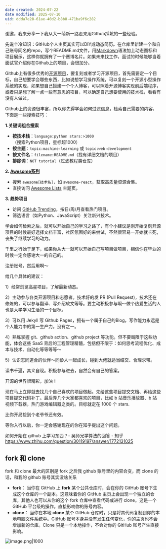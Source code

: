 ```yaml
---
date created: 2024-07-22
date modified: 2025-07-10
uid: ddda7e28-61ae-40d2-b8b8-471ba9f6c282
---
```


谢邀，我来分享一下我从大一萌新一路走来用Github踩坑的一些经验。

先说个冷知识：GitHub个人主页其实可以DIY成动态简历。在仓库里新建一个和自己账号同名的repo，写个README.md文件，用[Markdown](https://zhida.zhihu.com/search?content_id=712626173&content_type=Answer&match_order=1&q=Markdown&zhida_source=entity)语法加上动态图标和项目展示，这样你就拥有了一个赛博名片。如果未来找工作，面试的时候能够当着面试官介绍你在Github上的项目，会很加分。

Github上有很多优秀的[开源项目](https://zhida.zhihu.com/search?content_id=712626173&content_type=Answer&match_order=1&q=%E5%BC%80%E6%BA%90%E9%A1%B9%E7%9B%AE&zhida_source=entity)，要复刻或者学习开源项目，首先需要定一个目标，自己想要学会哪些东西，比如说想学习操作系统，可以复刻一个开源小型操作系统的实现，如果想自己搭建一个个人博客，可以照着开源博客实现前后端程序，或者只是想了解一点一些有意思的项目，可以确定自己想要使用的技术栈，看看有没有人做过。

Github上的资源很丰富，所以你先得学会如何过滤信息，检索自己需要的内容，下面是一些搜索技巧：

**1.关键词组合搜索**

- **按技术栈**：`language:python stars:>1000`（搜索Python项目，星标超1000）
- **按主题**：`topic:machine-learning` 或 `topic:web-development`
- **按文件名**：`filename:README.md`（找有详细文档的项目）
- **排除词**：`NOT tutorial`（过滤教程类仓库）

**2\. [Awesome系列](https://zhida.zhihu.com/search?content_id=712626173&content_type=Answer&match_order=1&q=Awesome%E7%B3%BB%E5%88%97&zhida_source=entity)**

- 搜索 `awesome[技术名]`，如 `awesome-react`，获取高质量资源合集。
- 直接访问 [Awesome Lists](https://link.zhihu.com/?target=https%3A//github.com/topics/awesome) 主题页。

**3\. 趋势项目**

- 访问 [GitHub Trending](https://link.zhihu.com/?target=https%3A//github.com/trending)，按日/周/月查看热门项目。
- 筛选语言（如Python、JavaScript）关注新兴技术。

学会如何检索之后，就可以开始自己的学习之路了，有个小建议是刚开始复刻开源项目的时候最好选择文档丰富，社区氛围好的来尝试，不然很容易一开始就卡死，丧失了继续学习的动力。

千里之行始于足下，如果你从大一就可以开始自己写项目做项目，相信你在毕业的时候一定会感谢大一的自己的。

注册账号，然后用啊～

给几个具体的建议：

1）经常浏览高星项目，了解最新动态。

2）主动参与各类开源项目和志愿者。技术好的发 PR (Pull Request)，技术还在修炼的，可以参与翻译、写介绍软文等等。要主动积极参与啊～做个热爱生活的人也是大学学习生活的一个目标。

3）可以用 Jekyll 写 Github Pages，拥有一个属于自己的Blog，写作能力永远是个人能力中的第一生产力，没有之一。

4）熟练掌握 git、github action、github project 等功能。但不要局限于这些功能，体会这些 SaaS 背后的工程管理精髓，包括但不限于：如何思考流程优化、成本与技术、自动化等等等等～

5）认识志同道合的伙伴～同龄人一起成长，碰到大佬就适当结交、合理求带。

读书千遍，其义自现。积极参与进去，自然会有自己的答案。

开源的世界很精彩，加油！

现在马上立即就去找几个自己喜欢的项目做起。先给这些项目提交文档、再给这些项目提交代码补丁。最后弄几个大家都喜欢的项目，比如 b 站音乐播放器、b 站视频下载器，热门游戏编辑器之类的。目标就定在 1000 个 stars.

比你开局捡到个老爷爷还有效。

等你入行以后，你一定会感谢现在的你在知乎提出这个问题。

如何开始在 github 上学习东西？- 吴师兄学算法的回答 - 知乎  
https://www.zhihu.com/question/30119197/answer/1772131025

## fork 和 clone

fork 和 clone 最大的区别是 fork 之后我 github 账号里的内容会变，而 clone 的话，和我的 github 账号其实没啥关系

- **fork**：
    当你在 GitHub 上 **fork** 某个公共仓库时，会在你的 GitHub 账号下生成这个仓库的一个副本。这意味着你的 GitHub 主页上会出现一个独立的仓库，其他人也可以从你的这个 fork 仓库中查看代码或进行 clone。这是一个 GitHub 平台级的操作，直接影响你的账号内容。
- **clone**：
    当你在本地 **clone** 某个 GitHub 仓库时，只是将其代码复制到你的本地电脑文件系统中。GitHub 账号本身并没有发生任何变化，你的主页也不会增加新的仓库。Clone 只是一个本地操作，不会对你的 GitHub 账号产生直接影响。

![image.png|1000](https://imagehosting4picgo.oss-cn-beijing.aliyuncs.com/imagehosting/fix-dir%2Fpicgo%2Fpicgo-clipboard-images%2F2024%2F07%2F22%2F20-24-42-c1c0c47b25e8e27011a734442041517c-20240722202441-46bf1e.png)

